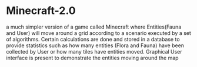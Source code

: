 # Minecraft-2.0

a much simpler version of a game called Minecraft where Entities(Fauna and User) will move around a grid according to a scenario executed by a set of algorithms. Certain calculations are done and stored in a database to provide statistics such as how many entities (Flora and Fauna) have been collected by User or how many tiles have entities moved. Graphical User interface is present to demonstrate the entities moving around the map
